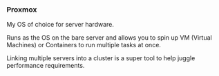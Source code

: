 ### Proxmox

My OS of choice for server hardware.

Runs as the OS on the bare server and allows you to spin up VM (Virtual Machines) or Containers
to run multiple tasks at once.

Linking multiple servers into a cluster is a super tool to help juggle performance requirements.